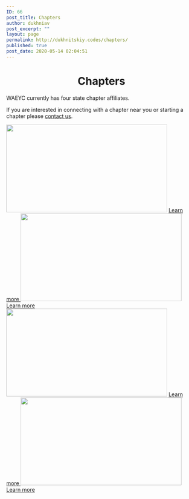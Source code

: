 ```yaml
---
ID: 66
post_title: Chapters
author: dukhniav
post_excerpt: ""
layout: page
permalink: http://dukhnitskiy.codes/chapters/
published: true
post_date: 2020-05-14 02:04:51
---
```

<h1 style="text-align: center;">Chapters</h1><p>WAEYC currently has four state chapter affiliates.</p><p>If you are interested in connecting with a chapter near you or starting a chapter please <a href="http://dukhnitskiy.codes/contact-us/">contact us</a>.</p>		
										<img width="426" height="232" src="http://dukhnitskiy.codes/wp-content/uploads/2020/06/426_WAEYC_Eastern-Washington-Chapter.jpg" alt="" srcset="http://dukhnitskiy.codes/wp-content/uploads/2020/06/426_WAEYC_Eastern-Washington-Chapter.jpg 426w, http://dukhnitskiy.codes/wp-content/uploads/2020/06/426_WAEYC_Eastern-Washington-Chapter-300x163.jpg 300w" sizes="(max-width: 426px) 100vw, 426px" />											
		<a href="http://dukhnitskiy.codes/chapters/eastern-washington-chapter/" data-text="">
				Learn more
		</a>
										<img width="426" height="232" src="http://dukhnitskiy.codes/wp-content/uploads/2020/06/426_WAEYC_Olympic-Peninsula.jpg" alt="" srcset="http://dukhnitskiy.codes/wp-content/uploads/2020/06/426_WAEYC_Olympic-Peninsula.jpg 426w, http://dukhnitskiy.codes/wp-content/uploads/2020/06/426_WAEYC_Olympic-Peninsula-300x163.jpg 300w" sizes="(max-width: 426px) 100vw, 426px" />											
		<a href="http://dukhnitskiy.codes/chapters/olympic-peninsula-chapter/" data-text="">
				Learn more
		</a>
										<img width="426" height="232" src="http://dukhnitskiy.codes/wp-content/uploads/2020/06/426_WAEYC_Northwest-Chapter.jpg" alt="" srcset="http://dukhnitskiy.codes/wp-content/uploads/2020/06/426_WAEYC_Northwest-Chapter.jpg 426w, http://dukhnitskiy.codes/wp-content/uploads/2020/06/426_WAEYC_Northwest-Chapter-300x163.jpg 300w" sizes="(max-width: 426px) 100vw, 426px" />											
		<a href="http://dukhnitskiy.codes/chapters/eastern-washington-chapter/" data-text="">
				Learn more
		</a>
										<img width="426" height="232" src="http://dukhnitskiy.codes/wp-content/uploads/2020/06/426_WAEYC_Pierce-County-Chapter.jpg" alt="" srcset="http://dukhnitskiy.codes/wp-content/uploads/2020/06/426_WAEYC_Pierce-County-Chapter.jpg 426w, http://dukhnitskiy.codes/wp-content/uploads/2020/06/426_WAEYC_Pierce-County-Chapter-300x163.jpg 300w" sizes="(max-width: 426px) 100vw, 426px" />											
		<a href="http://dukhnitskiy.codes/chapters/eastern-washington-chapter/" data-text="">
				Learn more
		</a>